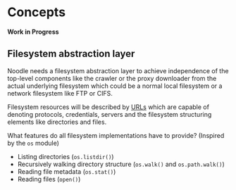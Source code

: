 Concepts
========

**Work in Progress**

Filesystem abstraction layer
----------------------------

Noodle needs a filesystem abstraction layer to achieve independence
of the top-level components like the crawler or the proxy downloader
from the actual underlying filesystem which could be a normal local
filesystem or a network filesystem like FTP or CIFS.

Filesystem resources will be described by
[URLs](https://en.wikipedia.org/wiki/Uniform_resource_locator) which
are capable of denoting protocols, credentials, servers and the
filesystem structuring elements like directories and files.

What features do all filesystem implementations have to provide?
(Inspired by the ``os`` module)

* Listing directories (``os.listdir()``)
* Recursively walking directory structure (``os.walk()`` and ``os.path.walk()``)
* Reading file metadata (``os.stat()``)
* Reading files (``open()``)


